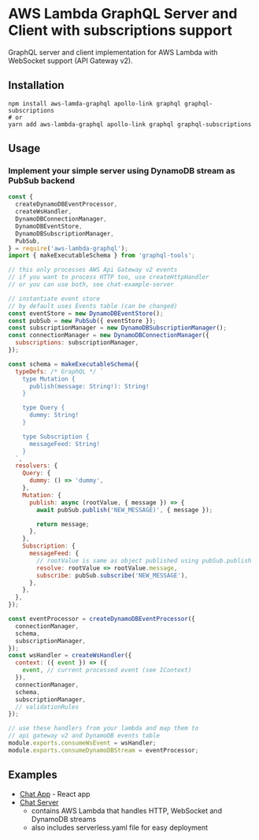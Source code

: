 # AWS Lambda GraphQL Server and Client with subscriptions support

GraphQL server and client implementation for AWS Lambda with WebSocket support (API Gateway v2).

## Installation

```console
npm install aws-lamda-graphql apollo-link graphql graphql-subscriptions
# or
yarn add aws-lambda-graphql apollo-link graphql graphql-subscriptions
```

## Usage

### Implement your simple server using DynamoDB stream as PubSub backend

```js
const {
  createDynamoDBEventProcessor,
  createWsHandler,
  DynamoDBConnectionManager,
  DynamoDBEventStore,
  DynamoDBSubscriptionManager,
  PubSub,
} = require('aws-lambda-graphql');
import { makeExecutableSchema } from 'graphql-tools';

// this only processes AWS Api Gateway v2 events
// if you want to process HTTP too, use createHttpHandler
// or you can use both, see chat-example-server

// instantiate event store
// by default uses Events table (can be changed)
const eventStore = new DynamoDBEventStore();
const pubSub = new PubSub({ eventStore });
const subscriptionManager = new DynamoDBSubscriptionManager();
const connectionManager = new DynamoDBConnectionManager({
  subscriptions: subscriptionManager,
});

const schema = makeExecutableSchema({
  typeDefs: /* GraphQL */ `
    type Mutation {
      publish(message: String!): String!
    }

    type Query {
      dummy: String!
    }

    type Subscription {
      messageFeed: String!
    }
  `,
  resolvers: {
    Query: {
      dummy: () => 'dummy',
    },
    Mutation: {
      publish: async (rootValue, { message }) => {
        await pubSub.publish('NEW_MESSAGE)', { message });

        return message;
      },
    },
    Subscription: {
      messageFeed: {
        // rootValue is same as object published using pubSub.publish
        resolve: rootValue => rootValue.message,
        subscribe: pubSub.subscribe('NEW_MESSAGE'),
      },
    },
  },
});

const eventProcessor = createDynamoDBEventProcessor({
  connectionManager,
  schema,
  subscriptionManager,
});
const wsHandler = createWsHandler({
  context: ({ event }) => ({
    event, // current processed event (see IContext)
  }),
  connectionManager,
  schema,
  subscriptionManager,
  // validationRules
});

// use these handlers from your lambda and map them to
// api gateway v2 and DynamoDB events table
module.exports.consumeWsEvent = wsHandler;
module.exports.consumeDynamoDBStream = eventProcessor;
```

## Examples

- [Chat App](https://github.com/michalkvasnicak/aws-lambda-graphql/tree/master/packages/chat-example-app) - React app
- [Chat Server](https://github.com/michalkvasnicak/aws-lambda-graphql/tree/master/packages/chat-example-server)
  - contains AWS Lambda that handles HTTP, WebSocket and DynamoDB streams
  - also includes serverless.yaml file for easy deployment
